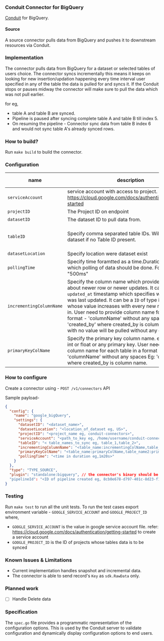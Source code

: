 ### Conduit Connector for BigQuery
[Conduit](https://conduit.io) for BigQuery.

#### Source
A source connector pulls data from BigQuery and pushes it to downstream resources via Conduit.

### Implementation
The connector pulls data from BigQuery for a dataset or selected tables of users choice. The connector syncs incrementally this means
it keeps on looking for new insertion/updation happening every time interval user specified in any of the table the data is pulled for and syncs it. 
If the Conduit stops or pauses midway the connector will make sure to pull the data which was not pull earlier. 

for eg,
- table A and table B are synced.
- Pipeline is paused after syncing complete table A and table B till index 5.
- On resuming the pipeline - Connector sync data from table B index 6 and would not sync table A's already synced rows.

### How to build?
Run `make build` to build the connector.

### Configuration
| name |  description | required | default value |
|------|--------------|----------|---------------|
|`serviceAccount`| service account with access to project. ref: https://cloud.google.com/docs/authentication/getting-started|true| - |
|`projectID`| The Project ID on endpoint|true| - |
|`datasetID`|The dataset ID to pull data from.|true| - |
|`tableID`|Specify comma separated table IDs. Will pull whole dataset if no Table ID present. |false|all tables in dataset|
|`datasetLocation`|Specify location were dataset exist|true| - |
|`pollingTime`|Specify time foramtted as a time.Duration string, after which polling of data should be done. For eg, "2s", "500ms"|false|5m|
|`incrementingColumnName`|Specify the column name which provide visibility about newer row or newer updates. It can be either `updated_at` timestamp which specifies when the table was last updated. It can be a `ID` of type int or float whose value increases with every new record coming in. User need to provide column name for table in a format - 'columnName' without any spaces Eg: 'created_by' where created_by is column name. Table with no value will be pulled without any ordering.|false| - |
|`primaryKeyColName`|Specify the primary key column name. eg, `ID` of type int or float or any primary key. User need to provide column name for each table in a format - 'columnName' without any spaces Eg: 'created_by' where created_by is column name. |true| - |

### How to configure
Create a connector using - `POST /v1/connectors` API

Sample payload-
```json
{
  "config": {
    "name": "google_bigQuery",
    "settings": {
      "datasetID": "<dataset_name>",
      "datasetLocation": "<location_of_dataset eg, US>",
      "projectID": "<project_name eg, conduit-connectors>",
      "serviceAccount": "<path_to_key eg, /home/username/conduit-connectors-cf3466b16662.json>",
      "tableID": "< table_names_to_sync eg, table_1,table_2>",
      "incrementingColumnName": "<table_name:incrementingColName,table_name2:incrementingColName2... eg, table1:id,table2:updatedat>",
      "primaryKeyColName": "<table_name:primaryColName,table_name2:primaryColName2... eg, table1:id,table2:_id>",
      "pollingTime": "<time in duration eg,1m20s>"
    }
  },
  "type": "TYPE_SOURCE",
  "plugin": "standalone:bigquery", // the connector's binary should be put into a directory that holds all the standalone connectors as described here https://github.com/ConduitIO/conduit/issues/427#issuecomment-1227396725.
  "pipelineId": "<ID of pipeline created eg, 8cb0e678-d797-401c-8d23-f1e9e859b885>"
}
```

### Testing
Run `make test` to run all the unit tests. To run the test cases export environment variable - `GOOGLE_SERVICE_ACCOUNT` and `GOOGLE_PROJECT_ID` where,
- `GOOGLE_SERVICE_ACCOUNT` is the value in google service account file.  refer: https://cloud.google.com/docs/authentication/getting-started to create a service account
- `GOOGLE_PROJECT_ID` is  the ID of projects whose tables data is to be synced

### Known Issues & Limitations
* Current implementation handles snapshot and incremental data.
* The connector is able to send record's `Key` as `sdk.RawData` only.

### Planned work
- [ ] Handle Delete data

### Specification
The `spec.go` file provides a programmatic representation of the configuration options. This is used by the Conduit
server to validate configuration and dynamically display configuration options to end users.
